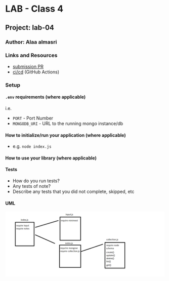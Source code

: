 # LAB - Class 4

## Project: lab-04

### Author: Alaa almasri

### Links and Resources


- [submission PR](https://github.com/alaaalmasri12/notes/pull/5)
- [ci/cd](https://github.com/alaaalmasri12/notes/runs/687397744?check_suite_focus=true) (GitHub Actions)

### Setup

#### `.env` requirements (where applicable)

i.e.

- `PORT` - Port Number
- `MONGODB_URI` - URL to the running mongo instance/db

#### How to initialize/run your application (where applicable)

- e.g. `node index.js`

#### How to use your library (where applicable)

#### Tests

- How do you run tests?
- Any tests of note?
- Describe any tests that you did not complete, skipped, etc

#### UML
![shift](assets/uml.png)

